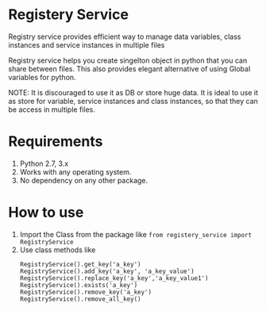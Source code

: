 # Registery Service 
Registry service provides efficient way to manage data variables, class instances and service instances in multiple files

Registry service helps you create singelton object in python that you can share between files.
This also provides elegant alternative of using Global variables for python.

NOTE: It is discouraged to use it as DB or store huge data. It is ideal to use it as store for variable, service instances and class instances, so that they can be access in multiple files. 

# Requirements
1. Python 2.7, 3.x
2. Works with any operating system.
3. No dependency on any other package.

# How to use
1. Import the Class from the package like `from registery_service import RegistryService`
2. Use class methods like 
   ```
   RegistryService().get_key('a_key')
   RegistryService().add_key('a_key', 'a_key_value')
   RegistryService().replace_key('a_key','a_key_value1')
   RegistryService().exists('a_key')
   RegistryService().remove_key('a_key')
   RegistryService().remove_all_key()
    ```
